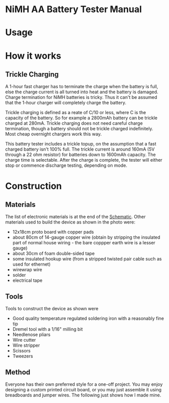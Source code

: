 # NiMH AA Battery Tester Manual
# Usage
# How it works
## Trickle Charging
A 1-hour fast charger has to terminate the charge when the battery is full, else the charge current is all turned into heat and the battery is damaged.  Charge termination for NiMH batteries is tricky.  Thus it can't be assumed that the 1-hour charger will completely charge the battery.

Trickle charging is defined as a reate of C/10 or less, where C is the capacity of the battery.  So for example a 2800mAh battery can be trickle charged at 280mA.  Trickle charging does not need careful charge termination, though a battery should not be trickle charged indefinitely.  Most cheap overnight chargers work this way.

This battery tester includes a trickle topup, on the assumption that a fast charged battery isn't 100% full.  The trickle current is around 160mA (5V through a 22 ohm resistor) for batteries down to 1600mAh capacity.  The charge time is selectable.  After the charge is complete, the tester will either stop or commence discharge testing, depending on mode.

# Construction
## Materials
The list of electronic materials is at the end of the [Schematic](schematic/battery-tester.pdf).
Other materials used to build the device as shown in the photo were:

- 12x18cm proto board with copper pads
- about 80cm of 14-gauge copper wire (obtain by stripping the insulated part of normal house wiring - the bare coppper earth wire is a lesser gauge)
- about 30cm of foam double-sided tape
- some insulated hookup wire (from a stripped twisted pair cable such as used for ethernet)
- wirewrap wire
- solder
- electrical tape

## Tools
Tools to construct the device as shown were
- Good quality temperature regulated soldering iron with a reasonably fine tip
- Dremel tool with a 1/16" milling bit
- Needlenose pliars
- Wire cutter
- Wire stripper
- Scissors
- Tweezers

## Method
Everyone has their own preferred style for a one-off project.  You may enjoy designing a custom printed circuit board, or you may just assemble it using breadboards and jumper wires.  The following just shows how I made mine.
